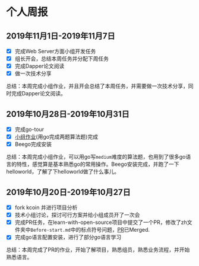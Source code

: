 # 个人周报

## 2019年11月1日-2019年11月7日

- [x] 完成Web Server方面小组开发任务
- [x] 组长开会，总结本周任务并分配下周任务
- [x] 完成Dapper论文阅读
- [x] 做一次技术分享

总结：本周完成小组作业，并且开会总结了本周任务，并需要做一次技术分享，同时完成Dapper论文阅读。

## 2019年10月28日-2019年10月31日

- [x] 完成go-tour
- [x] [小组作业](../../GoLang/1901210645_10_31.md)(用go完成两题算法题)完成
- [x] Beego完成安装

总结：本周完成小组作业，可以用go写`medium`难度的算法题，也用到了很多go语言的特性，感觉算是基本熟悉go的常用操作。Beego安装完成，并跑了一下helloworld，了解了下helloworld做了什么事儿。

## 2019年10月20日-2019年10月27日

- [x] fork kcoin 并进行项目分析
- [x] 技术小组讨论，探讨可行方案并给小组成员开了一次会
- [x]  完成PR任务，在learn-with-open-source项目中提交了一个PR，修改了zh文件夹中`Before-start.md`中的标点符号问题，[PR](https://github.com/zhuangbiaowei/learn-with-open-source/pull/34)已Merged.
- [x] 完成go语言配置安装，进行了部分go语言学习

总结：本周完成了PR的作业，开始了解项目，熟悉组员，熟悉业务流程，并开始熟悉语言。